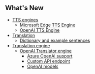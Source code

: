<h2 class="title">What's New</h2>
<div class="sponsor-container"></div>
<div class="ww-ads wwads-cn wwads-horizontal" data-id="327"></div>

* [TTS engines](/ja/updates/v3.6#tts-engines)
    * [Microsoft Edge TTS Engine](/ja/updates/v3.6#microsoft-edge-tts-engine)
    * [OpenAI TTS Engine](/ja/updates/v3.6#openai-tts-engine)
* [Translation](/ja/updates/v3.6#translation)
  * [Dictionary and example sentences](/ja/updates/v3.6#dictionary-and-example-sentences)
* [Translation engine](/ja/updates/v3.6#translation-engine)
  * [OpenAI Translator engine](/ja/updates/v3.6#openai-translator-engine)
    * [Azure OpenAI support](/ja/updates/v3.6#azure-openai-support)
    * [Custom API endpoint](/ja/updates/v3.6#customize-openai-api-endpoint)
    * [OpenAI models](/ja/updates/v3.6#openai-models)
